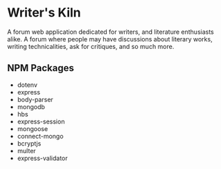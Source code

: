 # Writer's Kiln

A forum web application dedicated for writers, and literature enthusiasts alike. A forum where people may have discussions about literary works, writing technicalities, ask for critiques, and so much more.

## NPM Packages
- dotenv
- express
- body-parser
- mongodb
- hbs
- express-session
- mongoose
- connect-mongo
- bcryptjs
- multer
- express-validator
